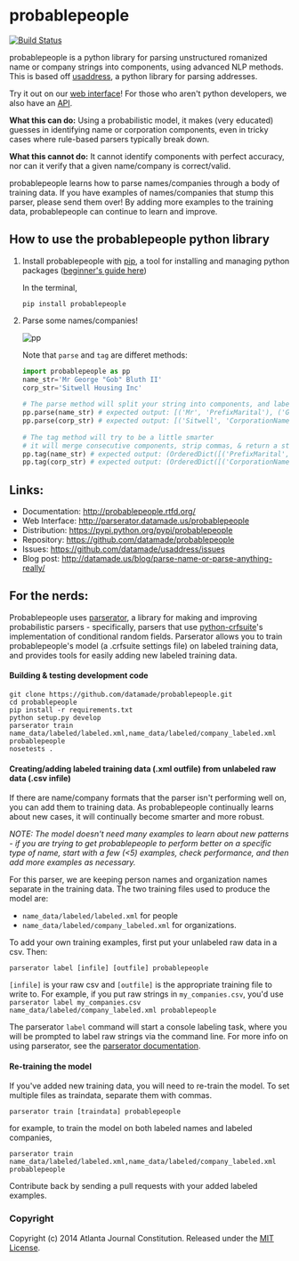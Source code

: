 probablepeople
=================
[![Build Status](https://travis-ci.org/datamade/probablepeople.svg?branch=master)](https://travis-ci.org/datamade/probablepeople)

probablepeople is a python library for parsing unstructured romanized name or company strings into components, using advanced NLP methods. This is based off [usaddress](https://github.com/datamade/usaddress), a python library for parsing addresses.

Try it out on our [web interface](https://parserator.datamade.us/probablepeople)! For those who aren't python developers, we also have an [API](https://parserator.datamade.us/api-docs).

**What this can do:** Using a probabilistic model, it makes (very educated) guesses in identifying name or corporation components, even in tricky cases where rule-based parsers typically break down.

**What this cannot do:** It cannot identify components with perfect accuracy, nor can it verify that a given name/company is correct/valid.

probablepeople learns how to parse names/companies through a body of training data. If you have examples of names/companies that stump this parser, please send them over! By adding more examples to the training data, probablepeople can continue to learn and improve.

## How to use the probablepeople python library
1. Install probablepeople with [pip](http://pip.readthedocs.org/en/latest/quickstart.html), a tool for installing and managing python packages ([beginner's guide here](http://www.dabapps.com/blog/introduction-to-pip-and-virtualenv-python/))

   In the terminal,
   
    ```
    pip install probablepeople  
    ```  
2. Parse some names/companies!
   
   ![pp](https://cloud.githubusercontent.com/assets/1406537/7870535/966f0956-054f-11e5-8312-4d392f79ff75.gif)
    
   Note that `parse` and `tag` are differet methods:
   ```python
   import probablepeople as pp
   name_str='Mr George "Gob" Bluth II'
   corp_str='Sitwell Housing Inc'
  
   # The parse method will split your string into components, and label each component.
   pp.parse(name_str) # expected output: [('Mr', 'PrefixMarital'), ('George', 'GivenName'), ('"Gob"', 'Nickname'), ('Bluth', 'Surname'), ('II', 'SuffixGenerational')]
   pp.parse(corp_str) # expected output: [('Sitwell', 'CorporationName'), ('Housing', 'CorporationName'), ('Inc', 'CorporationLegalType')]
  
   # The tag method will try to be a little smarter
   # it will merge consecutive components, strip commas, & return a string type
   pp.tag(name_str) # expected output: (OrderedDict([('PrefixMarital', 'Mr'), ('GivenName', 'George'), ('Nickname', '"Gob"'), ('Surname', 'Bluth'), ('SuffixGenerational', 'II')]), 'Person')
   pp.tag(corp_str) # expected output: (OrderedDict([('CorporationName', 'Sitwell Housing'), ('CorporationLegalType', 'Inc')]), 'Corporation')
   ```

## Links:
* Documentation: http://probablepeople.rtfd.org/
* Web Interface: http://parserator.datamade.us/probablepeople
* Distribution: https://pypi.python.org/pypi/probablepeople
* Repository: https://github.com/datamade/probablepeople
* Issues: https://github.com/datamade/usaddress/issues
* Blog post: http://datamade.us/blog/parse-name-or-parse-anything-really/

## For the nerds:
Probablepeople uses [parserator](https://github.com/datamade/parserator), a library for making and improving probabilistic parsers - specifically, parsers that use [python-crfsuite](https://github.com/tpeng/python-crfsuite)'s implementation of conditional random fields. Parserator allows you to train probablepeople's model (a .crfsuite settings file) on labeled training data, and provides tools for easily adding new labeled training data.
#### Building & testing development code
  
  ```
  git clone https://github.com/datamade/probablepeople.git  
  cd probablepeople  
  pip install -r requirements.txt  
  python setup.py develop
  parserator train name_data/labeled/labeled.xml,name_data/labeled/company_labeled.xml probablepeople
  nosetests .  
  ```  
#### Creating/adding labeled training data (.xml outfile) from unlabeled raw data (.csv infile)  

If there are name/company formats that the parser isn't performing well on, you can add them to training data. As probablepeople continually learns about new cases, it will continually become smarter and more robust.

*NOTE: The model doesn't need many examples to learn about new patterns - if you are trying to get probablepeople to perform better on a specific type of name, start with a few (<5) examples, check performance, and then add more examples as necessary.*

For this parser, we are keeping person names and organization names separate in the training data. The two training files used to produce the model are:
- `name_data/labeled/labeled.xml` for people
- `name_data/labeled/company_labeled.xml` for organizations.

To add your own training examples, first put your unlabeled raw data in a csv. Then:
  
```
parserator label [infile] [outfile] probablepeople  
```  

`[infile]` is your raw csv and `[outfile]` is the appropriate training file to write to. For example, if you put raw strings in `my_companies.csv`, you'd use `parserator label my_companies.csv name_data/labeled/company_labeled.xml probablepeople`

The parserator `label` command will start a console labeling task, where you will be prompted to label raw strings via the command line. For more info on using parserator, see the [parserator documentation](https://github.com/datamade/parserator/blob/master/README.md).  

#### Re-training the model  
  If you've added new training data, you will need to re-train the model. To set multiple files as traindata, separate them with commas.
  
  ```
  parserator train [traindata] probablepeople  
  ```  
  
  for example, to train the model on both labeled names and labeled companies,
  
  ```
  parserator train name_data/labeled/labeled.xml,name_data/labeled/company_labeled.xml probablepeople  
  ```  
  
  Contribute back by sending a pull requests with your added labeled examples.


### Copyright

Copyright (c) 2014 Atlanta Journal Constitution. Released under the [MIT License](https://github.com/datamade/probablepeople/blob/master/LICENSE).
